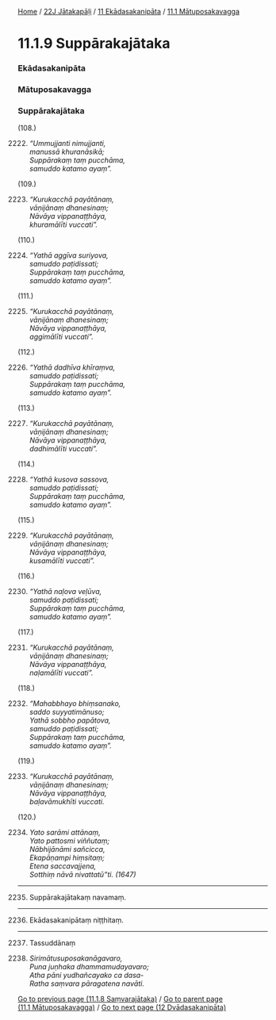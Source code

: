 
[Home](/) / [22J Jātakapāḷi](/tipitaka/22J.md) / [11 Ekādasakanipāta](/tipitaka/22J/11.md) / [11.1 Mātuposakavagga](/tipitaka/22J/11/11.1.md)

# 11.1.9 Suppārakajātaka

### Ekādasakanipāta

### Mātuposakavagga

### Suppārakajātaka

(108.)

2222. _“Ummujjanti nimujjanti,_  
_manussā khuranāsikā;_  
_Suppārakaṃ taṃ pucchāma,_  
_samuddo katamo ayaṃ”._  


(109.)

2223. _“Kurukacchā payātānaṃ,_  
_vāṇijānaṃ dhanesinaṃ;_  
_Nāvāya vippanaṭṭhāya,_  
_khuramālīti vuccati”._  


(110.)

2224. _“Yathā aggīva suriyova,_  
_samuddo paṭidissati;_  
_Suppārakaṃ taṃ pucchāma,_  
_samuddo katamo ayaṃ”._  


(111.)

2225. _“Kurukacchā payātānaṃ,_  
_vāṇijānaṃ dhanesinaṃ;_  
_Nāvāya vippanaṭṭhāya,_  
_aggimālīti vuccati”._  


(112.)

2226. _“Yathā dadhīva khīraṃva,_  
_samuddo paṭidissati;_  
_Suppārakaṃ taṃ pucchāma,_  
_samuddo katamo ayaṃ”._  


(113.)

2227. _“Kurukacchā payātānaṃ,_  
_vāṇijānaṃ dhanesinaṃ;_  
_Nāvāya vippanaṭṭhāya,_  
_dadhimālīti vuccati”._  


(114.)

2228. _“Yathā kusova sassova,_  
_samuddo paṭidissati;_  
_Suppārakaṃ taṃ pucchāma,_  
_samuddo katamo ayaṃ”._  


(115.)

2229. _“Kurukacchā payātānaṃ,_  
_vāṇijānaṃ dhanesinaṃ;_  
_Nāvāya vippanaṭṭhāya,_  
_kusamālīti vuccati”._  


(116.)

2230. _“Yathā naḷova veḷūva,_  
_samuddo paṭidissati;_  
_Suppārakaṃ taṃ pucchāma,_  
_samuddo katamo ayaṃ”._  


(117.)

2231. _“Kurukacchā payātānaṃ,_  
_vāṇijānaṃ dhanesinaṃ;_  
_Nāvāya vippanaṭṭhāya,_  
_naḷamālīti vuccati”._  


(118.)

2232. _“Mahabbhayo bhiṃsanako,_  
_saddo suyyatimānuso;_  
_Yathā sobbho papātova,_  
_samuddo paṭidissati;_  
_Suppārakaṃ taṃ pucchāma,_  
_samuddo katamo ayaṃ”._  


(119.)

2233. _“Kurukacchā payātānaṃ,_  
_vāṇijānaṃ dhanesinaṃ;_  
_Nāvāya vippanaṭṭhāya,_  
_baḷavāmukhīti vuccati._  


(120.)

2234. _Yato sarāmi attānaṃ,_  
_Yato pattosmi viññutaṃ;_  
_Nābhijānāmi sañcicca,_  
_Ekapāṇampi hiṃsitaṃ;_  
_Etena saccavajjena,_  
_Sotthiṃ nāvā nivattatū”ti. (1647)_  


---

2235. Suppārakajātakaṃ navamaṃ.



---

2236. Ekādasakanipātaṃ niṭṭhitaṃ.



---

2237. Tassuddānaṃ



2238. _Sirimātusuposakanāgavaro,_  
_Puna juṇhaka dhammamudayavaro;_  
_Atha pāni yudhañcayako ca dasa-_  
_Ratha saṃvara pāragatena navāti._  


[Go to previous page (11.1.8 Saṃvarajātaka)](/tipitaka/22J/11/11.1/11.1.8.md) / [Go to parent page (11.1 Mātuposakavagga)](/tipitaka/22J/11/11.1.md) / [Go to next page (12 Dvādasakanipāta)](/tipitaka/22J/12.md)


